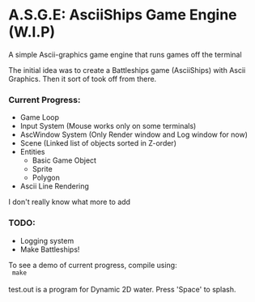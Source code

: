 # A.S.G.E: AsciiShips Game Engine (W.I.P)

A simple Ascii-graphics game engine that runs games off the terminal

The initial idea was to create a Battleships game (AsciiShips) with Ascii Graphics.
Then it sort of took off from there.


### Current Progress:

<ul>
  <li>Game Loop</li>
  <li>Input System (Mouse works only on some terminals)</li>
  <li>AscWindow System (Only Render window and Log window for now)</li>
  <li>Scene (Linked list of objects sorted in Z-order)
  <li>Entities
    <ul>
      <li>Basic Game Object</li>
      <li>Sprite</li>
      <li>Polygon</li>
    </ul>
  </li>
  <li>Ascii Line Rendering</li>
</ul>

I don't really know what more to add

### TODO:

<ul>
  <li>Logging system</li>
  <li>Make Battleships!</li>
</ul>


To see a demo of current progress, compile using:<br />
<code>
make
</code><br />
test.out is a program for Dynamic 2D water. Press 'Space' to splash.

